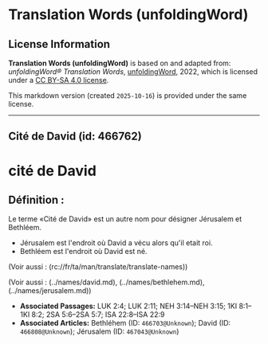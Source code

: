 # Translation Words (unfoldingWord)

## License Information

**Translation Words (unfoldingWord)** is based on and adapted from: _unfoldingWord® Translation Words_, [unfoldingWord](https://unfoldingword.org/utw), 2022, which is licensed under a [CC BY-SA 4.0 license](https://creativecommons.org/licenses/by-sa/4.0/legalcode.en).

This markdown version (created `2025-10-16`) is provided under the same license.



--------------------------------

## Cité de David (id: 466762)

cité de David
=============

Définition :
------------

Le terme «Cité de David» est un autre nom pour désigner Jérusalem et Bethléem.

* Jérusalem est l'endroit où David a vécu alors qu'il etait roi.
* Bethléem est l'endroit où David est né.

(Voir aussi : (rc://fr/ta/man/translate/translate\-names))

(Voir aussi : (../names/david.md), (../names/bethlehem.md), (../names/jerusalem.md))

* **Associated Passages:** LUK 2:4; LUK 2:11; NEH 3:14–NEH 3:15; 1KI 8:1–1KI 8:2; 2SA 5:6–2SA 5:7; ISA 22:8–ISA 22:9
* **Associated Articles:** Bethléhem (ID: `466703@Unknown`); David (ID: `466808@Unknown`); Jérusalem (ID: `467043@Unknown`)

